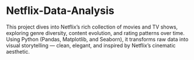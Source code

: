 # Netflix-Data-Analysis
This project dives into Netflix’s rich collection of movies and TV shows, exploring genre diversity, content evolution, and rating patterns over time. Using Python (Pandas, Matplotlib, and Seaborn), it transforms raw data into visual storytelling — clean, elegant, and inspired by Netflix’s cinematic aesthetic.
